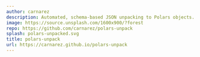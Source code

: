 ```yaml
---
author: carnarez
description: Automated, schema-based JSON unpacking to Polars objects.
image: https://source.unsplash.com/1600x900/?forest
repo: https://github.com/carnarez/polars-unpack
splash: polars-unpacked.svg
title: polars-unpack
url: https://carnarez.github.io/polars-unpack
---
```

